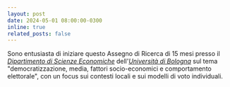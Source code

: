 ```yaml
---
layout: post
date: 2024-05-01 08:00:00-0300
inline: true
related_posts: false
---
```


Sono entusiasta di iniziare questo Assegno di Ricerca di 15 mesi presso il <i>[Dipartimento di Scienze Economiche](https://dse.unibo.it/it)</i> dell'<i>[Università di Bologna](https://www.unibo.it/)</i> sul tema "democratizzazione, media, fattori socio-economici e comportamento elettorale", con un focus sui contesti locali e sui modelli di voto individuali.
